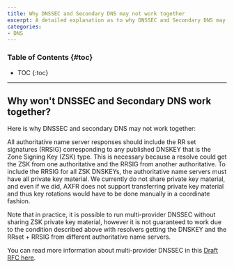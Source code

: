 ```yaml
---
title: Why DNSSEC and Secondary DNS may not work together
excerpt: A detailed explanation as to why DNSSEC and Secondary DNS may not be compatible together.
categories:
- DNS
---
```


### Table of Contents {#toc}

* TOC
{:toc}

---

## Why won't DNSSEC and Secondary DNS work together?

Here is why DNSSEC and secondary DNS may not work together:

All authoritative name server responses should include the RR set signatures (RRSIG) corresponding to any published DNSKEY that is the Zone Signing Key (ZSK) type. This is necessary because a resolve could get the ZSK from one authoritative and the RRSIG from another authoritative. To include the RRSIG for all ZSK DNSKEYs, the authoritative name servers must have all private key material. We currently do not share private key material, and even if we did, AXFR does not support transferring private key material and thus key rotations would have to be done manually in a coordinate fashion.

Note that in practice, it is possible to run multi-provider DNSSEC without sharing ZSK private key material, however it is not guaranteed to work due to the condition described above with resolvers getting the DNSKEY and the RRset + RRSIG from different authoritative name servers.

You can read more information about multi-provider DNSSEC in this [Draft RFC here](https://tools.ietf.org/html/draft-ietf-dnsop-multi-provider-dnssec-05).
